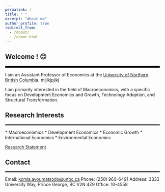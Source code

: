 ```yaml
---
permalink: /
title: " "
excerpt: "About me"
author_profile: true
redirect_from: 
  - /about/
  - /about.html
---
```

## Welcome ! 😊
<hr style="border-top: 5px solid #000;">
I am an Assistant Professor of Economics at the <a href="https://www.unbc.ca/" target="_blank">University of Northern British Columbia</a>. mljlkjpjlkj

I am primarily interested in the field of Macroeconomics, with a specific focus on Development Economics and Growth, Technology Adoption, and Structural Transformation.

## Research Interests
<hr style="border-top: 2px solid #000;">
* Macroeconomics
* Development Economics
* Economic Growth
* International Economics
* Environmental Economics
  
<a href="http://avoumatsodo.github.io/files/research_statement.pdf" target="_blank">Research Statement</a>

## Contact
<hr style="border-top: 2px solid #000;">
Email: <a href="mailto:komla.avoumatsodo@unbc.ca">komla.avoumatsodo@unbc.ca</a>  
Phone:  (250) 960-6491  
Address: 3333 University Way, Prince George, BC V2N 4Z9  
Office: 10-4558  

